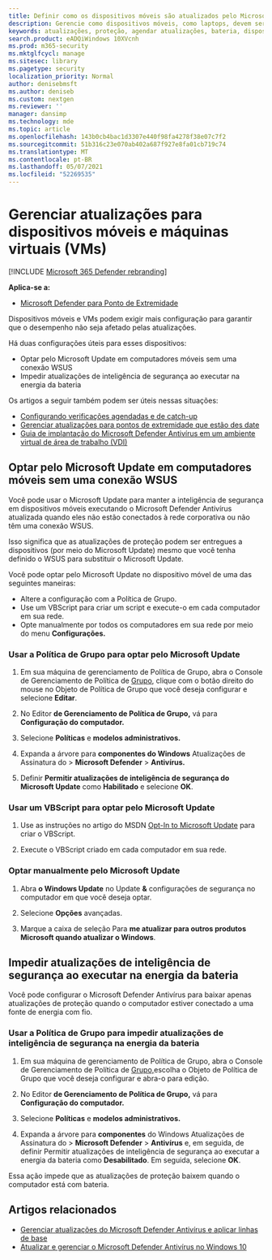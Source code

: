 ```yaml
---
title: Definir como os dispositivos móveis são atualizados pelo Microsoft Defender Antivírus
description: Gerencie como dispositivos móveis, como laptops, devem ser atualizados com atualizações de proteção do Microsoft Defender Antivírus.
keywords: atualizações, proteção, agendar atualizações, bateria, dispositivo móvel, laptop, bloco de anotações, aceitação, microsoft update, wsus, override
search.product: eADQiWindows 10XVcnh
ms.prod: m365-security
ms.mktglfcycl: manage
ms.sitesec: library
ms.pagetype: security
localization_priority: Normal
author: denisebmsft
ms.author: deniseb
ms.custom: nextgen
ms.reviewer: ''
manager: dansimp
ms.technology: mde
ms.topic: article
ms.openlocfilehash: 143b0cb4bac1d3307e440f98fa4278f38e07c7f2
ms.sourcegitcommit: 51b316c23e070ab402a687f927e8fa01cb719c74
ms.translationtype: MT
ms.contentlocale: pt-BR
ms.lasthandoff: 05/07/2021
ms.locfileid: "52269535"
---
```

# <a name="manage-updates-for-mobile-devices-and-virtual-machines-vms"></a>Gerenciar atualizações para dispositivos móveis e máquinas virtuais (VMs)

[!INCLUDE [Microsoft 365 Defender rebranding](../../includes/microsoft-defender.md)]


**Aplica-se a:**

- [Microsoft Defender para Ponto de Extremidade](/microsoft-365/security/defender-endpoint/)

Dispositivos móveis e VMs podem exigir mais configuração para garantir que o desempenho não seja afetado pelas atualizações.

Há duas configurações úteis para esses dispositivos:

- Optar pelo Microsoft Update em computadores móveis sem uma conexão WSUS
- Impedir atualizações de inteligência de segurança ao executar na energia da bateria

Os artigos a seguir também podem ser úteis nessas situações:
- [Configurando verificações agendadas e de catch-up](scheduled-catch-up-scans-microsoft-defender-antivirus.md)
- [Gerenciar atualizações para pontos de extremidade que estão des date](manage-outdated-endpoints-microsoft-defender-antivirus.md)
- [Guia de implantação do Microsoft Defender Antivírus em um ambiente virtual de área de trabalho (VDI)](deployment-vdi-microsoft-defender-antivirus.md)

## <a name="opt-in-to-microsoft-update-on-mobile-computers-without-a-wsus-connection"></a>Optar pelo Microsoft Update em computadores móveis sem uma conexão WSUS

Você pode usar o Microsoft Update para manter a inteligência de segurança em dispositivos móveis executando o Microsoft Defender Antivírus atualizada quando eles não estão conectados à rede corporativa ou não têm uma conexão WSUS. 

Isso significa que as atualizações de proteção podem ser entregues a dispositivos (por meio do Microsoft Update) mesmo que você tenha definido o WSUS para substituir o Microsoft Update.

Você pode optar pelo Microsoft Update no dispositivo móvel de uma das seguintes maneiras:

- Altere a configuração com a Política de Grupo.
- Use um VBScript para criar um script e execute-o em cada computador em sua rede.
- Opte manualmente por todos os computadores em sua rede por meio do menu **Configurações.**

### <a name="use-group-policy-to-opt-in-to-microsoft-update"></a>Usar a Política de Grupo para optar pelo Microsoft Update

1. Em sua máquina de gerenciamento de Política de Grupo, abra o Console de Gerenciamento de Política de [Grupo](/previous-versions/windows/it-pro/windows-server-2008-R2-and-2008/cc731212(v=ws.11)), clique com o botão direito do mouse no Objeto de Política de Grupo que você deseja configurar e selecione **Editar**.

2. No Editor **de Gerenciamento de Política de Grupo,** vá para **Configuração do computador.**

3. Selecione **Políticas** e **modelos administrativos.**

4. Expanda a árvore para **componentes do Windows** Atualizações de Assinatura do  >  **Microsoft Defender**  >  **Antivírus.**

5. Definir **Permitir atualizações de inteligência de segurança do Microsoft Update** como **Habilitado** e selecione  **OK**.


### <a name="use-a-vbscript-to-opt-in-to-microsoft-update"></a>Usar um VBScript para optar pelo Microsoft Update

1. Use as instruções no artigo do MSDN [Opt-In to Microsoft Update](/windows/win32/wua_sdk/opt-in-to-microsoft-update) para criar o VBScript.

2. Execute o VBScript criado em cada computador em sua rede.

### <a name="manually-opt-in-to-microsoft-update"></a>Optar manualmente pelo Microsoft Update

1. Abra **o Windows Update** no Update **&** configurações de segurança no computador em que você deseja optar.

2. Selecione **Opções** avançadas.

3. Marque a caixa de seleção Para **me atualizar para outros produtos Microsoft quando atualizar o Windows**.

## <a name="prevent-security-intelligence-updates-when-running-on-battery-power"></a>Impedir atualizações de inteligência de segurança ao executar na energia da bateria

Você pode configurar o Microsoft Defender Antivírus para baixar apenas atualizações de proteção quando o computador estiver conectado a uma fonte de energia com fio. 

### <a name="use-group-policy-to-prevent-security-intelligence-updates-on-battery-power"></a>Usar a Política de Grupo para impedir atualizações de inteligência de segurança na energia da bateria

1.  Em sua máquina de gerenciamento de Política de Grupo, abra o Console de Gerenciamento de Política de [Grupo,](/previous-versions/windows/it-pro/windows-server-2008-R2-and-2008/cc731212(v=ws.11))escolha o Objeto de Política de Grupo que você deseja configurar e abra-o para edição.

2.  No Editor **de Gerenciamento de Política de Grupo,** vá para **Configuração do computador.**

3.  Selecione **Políticas** e **modelos administrativos.**

4.  Expanda a árvore para **componentes** do Windows Atualizações de Assinatura do  >  **Microsoft Defender**  >  **Antivírus** e,  em seguida, de definir Permitir atualizações de inteligência de segurança ao executar a energia da bateria como **Desabilitado**. Em seguida, selecione **OK**. 

Essa ação impede que as atualizações de proteção baixem quando o computador está com bateria.

## <a name="related-articles"></a>Artigos relacionados

- [Gerenciar atualizações do Microsoft Defender Antivírus e aplicar linhas de base](manage-updates-baselines-microsoft-defender-antivirus.md)
- [Atualizar e gerenciar o Microsoft Defender Antivírus no Windows 10](deploy-manage-report-microsoft-defender-antivirus.md)